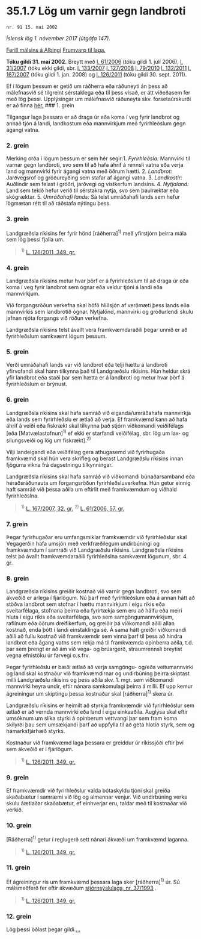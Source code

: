 # 35.1.7 Lög um varnir gegn landbroti

`nr. 91 15. maí 2002`

_Íslensk lög 1. nóvember 2017 (útgáfa 147)._

[Ferill málsins á Alþingi](https://www.althingi.is/thingstorf/thingmalalistar-eftir-thingum/ferill/?ltg=127&mnr=504)
[Frumvarp til laga.](https://www.althingi.is/altext/127/s/0796.html)

**Tóku gildi 31. maí 2002.**
Breytt með
[l. 61/2006](https://althingi.is/altext/stjt/2006.061.html) (tóku gildi 1. júlí 2006),
[l. 31/2007](https://althingi.is/altext/stjt/2007.031.html) (tóku ekki gildi, sbr.
[l. 133/2007](https://althingi.is/altext/stjt/2007.133.html) [l. 127/2008](https://althingi.is/altext/stjt/2008.127.html) [l. 79/2010](https://althingi.is/altext/stjt/2010.079.html) [l. 132/2011](https://althingi.is/altext/stjt/2011.132.html) [l. 167/2007](https://althingi.is/altext/stjt/2007.167.html) (tóku gildi 1. jan. 2008) og
[l. 126/2011](https://althingi.is/altext/stjt/2011.126.html) (tóku gildi 30. sept. 2011).

Ef í lögum þessum er getið um ráðherra eða ráðuneyti án þess að málefnasvið sé tilgreint sérstaklega eða til þess vísað, er átt viðeðasem fer með lög þessi. Upplýsingar um málefnasvið ráðuneyta skv. forsetaúrskurði er að finna [hér.](2017015.md) ### 1. grein



Tilgangur laga þessara er að draga úr eða koma í veg fyrir landbrot og annað tjón á landi, landkostum eða mannvirkjum með fyrirhleðslum gegn ágangi vatna.

### 2. grein



Merking orða í lögum þessum er sem hér segir:1. _Fyrirhleðsla:_ Mannvirki til varnar gegn landbroti, svo sem til að hafa áhrif á rennsli vatna eða verja land og mannvirki fyrir ágangi vatna með öðrum hætti.
2. _Landbrot:_ Jarðvegsrof og gróðureyðing sem stafar af ágangi vatna.
3. _Landkostir:_ Auðlindir sem felast í gróðri, jarðvegi og vistkerfum landsins.
4. _Nytjaland:_ Land sem tekið hefur verið til sérstakra nytja, svo sem þaulræktar eða skógræktar.
5. _Umráðahafi lands:_ Sá telst umráðahafi lands sem hefur lögmætan rétt til að ráðstafa nýtingu þess.

### 3. grein



Landgræðsla ríkisins fer fyrir hönd [ráðherra]<sup>1)</sup> með yfirstjórn þeirra mála sem lög þessi fjalla um.

> <sup>1)</sup> [L. 126/2011, 349. gr.](https://althingi.is/altext/stjt/2011.126.html)

### 4. grein



Landgræðsla ríkisins metur hvar þörf er á fyrirhleðslum til að draga úr eða koma í veg fyrir landbrot sem ógnar eða veldur tjóni á landi eða mannvirkjum.

Við forgangsröðun verkefna skal höfð hliðsjón af verðmæti þess lands eða mannvirkis sem landbrotið ógnar. Nytjalönd, mannvirki og gróðurlendi skulu jafnan njóta forgangs við röðun verkefna.

Landgræðsla ríkisins telst ávallt vera framkvæmdaraðili þegar unnið er að fyrirhleðslum samkvæmt lögum þessum.

### 5. grein



Verði umráðahafi lands var við landbrot eða telji hættu á landbroti yfirvofandi skal hann tilkynna það til Landgræðslu ríkisins. Hún heldur skrá yfir landbrot eða staði þar sem hætta er á landbroti og metur hvar þörf á fyrirhleðslum er brýnust.

### 6. grein



Landgræðsla ríkisins skal hafa samráð við eiganda/umráðahafa mannvirkja eða lands sem fyrirhleðslu er ætlað að verja. Ef framkvæmd kann að hafa áhrif á veiði eða fiskrækt skal tilkynna það stjórn viðkomandi veiðifélags [eða [Matvælastofnun]<sup>1)</sup> ef ekki er starfandi veiðifélag, sbr. lög um lax- og silungsveiði og lög um fiskrækt].<sup>2)</sup> 

Vilji landeigandi eða veiðifélag gera athugasemd við fyrirhugaða framkvæmd skal hún vera skrifleg og berast Landgræðslu ríkisins innan fjögurra vikna frá dagsetningu tilkynningar.

Landgræðsla ríkisins skal hafa samráð við viðkomandi búnaðarsamband eða héraðsráðunauta um forgangsröðun fyrirhleðsluverkefna. Hún getur einnig haft samráð við þessa aðila um eftirlit með framkvæmdum og viðhald fyrirhleðslna.

> <sup>1)</sup> [L. 167/2007, 32. gr.](https://althingi.is/altext/stjt/2007.167.html) <sup>2)</sup> [L. 61/2006, 57. gr.](https://althingi.is/altext/stjt/2006.061.html#G57)

### 7. grein



Þegar fyrirhugaðar eru umfangsmiklar framkvæmdir við fyrirhleðslur skal Vegagerðin hafa umsjón með verkfræðilegum undirbúningi og framkvæmdum í samráði við Landgræðslu ríkisins. Landgræðsla ríkisins telst þó ávallt framkvæmdaraðili fyrirhleðslna samkvæmt lögunum, sbr. 4. gr.

### 8. grein



Landgræðsla ríkisins greiðir kostnað við varnir gegn landbroti, svo sem ákveðið er árlega í fjárlögum. Nú þarf með fyrirhleðslum eða á annan hátt að stöðva landbrot sem stofnar í hættu mannvirkjum í eigu ríkis eða sveitarfélaga, stofnana þeirra eða fyrirtækja sem eru að hálfu eða meiri hluta í eigu ríkis eða sveitarfélaga, svo sem samgöngumannvirkjum, raflínum eða öðrum dreifikerfum, og greiðir þá viðkomandi aðili allan kostnað, enda þótt í landi einstaklinga sé. Á sama hátt greiðir viðkomandi aðili að fullu kostnað við framkvæmdir sem vinna þarf til þess að hindra landbrot eða ágang vatns sem rekja má til framkvæmda opinberra aðila, t.d. þar sem þrengt er að ám við vega- og brúargerð, straumrennsli breytist vegna efnistöku úr farvegi o.s.frv.

Þegar fyrirhleðslu er bæði ætlað að verja samgöngu- og/eða veitumannvirki og land skal kostnaður við framkvæmdirnar og undirbúning þeirra skiptast milli Landgræðslu ríkisins og þess aðila skv. 1. mgr. sem viðkomandi mannvirki heyra undir, eftir nánara samkomulagi þeirra á milli. Ef upp kemur ágreiningur um skiptingu þessa kostnaðar skal [ráðherra]<sup>1)</sup> skera úr.

Landgræðslu ríkisins er heimilt að styrkja framkvæmdir við fyrirhleðslur sem ætlað er að vernda mannvirki eða land í eigu einkaaðila. Auglýsa skal eftir umsóknum um slíka styrki á opinberum vettvangi þar sem fram koma skilyrði þau sem umsækjandi þarf að uppfylla til að geta hlotið styrk, sem og hámarksfjárhæð styrks.

Kostnaður við framkvæmd laga þessara er greiddur úr ríkissjóði eftir því sem ákveðið er í fjárlögum.

> <sup>1)</sup> [L. 126/2011, 349. gr.](https://althingi.is/altext/stjt/2011.126.html)

### 9. grein



Ef framkvæmdir við fyrirhleðslur valda bótaskyldu tjóni skal greiða skaðabætur í samræmi við lög og almennar venjur. Við undirbúning verks skulu áætlaðar skaðabætur, ef einhverjar eru, taldar með til kostnaðar við verkið.

### 10. grein



[Ráðherra]<sup>1)</sup> getur í reglugerð sett nánari ákvæði um framkvæmd laganna.

> <sup>1)</sup> [L. 126/2011, 349. gr.](https://althingi.is/altext/stjt/2011.126.html)

### 11. grein



Ef ágreiningur rís um framkvæmd þessara laga sker [ráðherra]<sup>1)</sup> úr. Sú málsmeðferð fer eftir ákvæðum [stjórnsýslulaga, nr. 37/1993](1993037.md) .

> <sup>1)</sup> [L. 126/2011, 349. gr.](https://althingi.is/altext/stjt/2011.126.html)

### 12. grein



Lög þessi öðlast þegar gildi.[…](https://www.althingi.is/lagasafn/leidbeiningar/)
